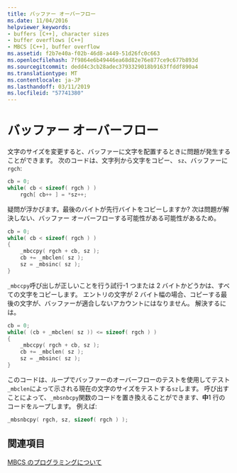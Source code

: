 ```yaml
---
title: バッファー オーバーフロー
ms.date: 11/04/2016
helpviewer_keywords:
- buffers [C++], character sizes
- buffer overflows [C++]
- MBCS [C++], buffer overflow
ms.assetid: f2b7e40a-f02b-46d8-a449-51d26fc0c663
ms.openlocfilehash: 7f9864e6b49446ea68d82e76e877ce9c677b893d
ms.sourcegitcommit: dedd4c3cb28adec3793329018b9163ffddf890a4
ms.translationtype: MT
ms.contentlocale: ja-JP
ms.lasthandoff: 03/11/2019
ms.locfileid: "57741380"
---
```

# <a name="buffer-overflow"></a>バッファー オーバーフロー

文字のサイズを変更すると、バッファーに文字を配置するときに問題が発生することができます。 次のコードは、文字列から文字をコピー、 `sz`、バッファーに`rgch`:

```cpp
cb = 0;
while( cb < sizeof( rgch ) )
    rgch[ cb++ ] = *sz++;
```

疑問が浮かびます。最後のバイトが先行バイトをコピーしますか? 次は問題が解決しない、バッファー オーバーフローする可能性がある可能性があるため。

```cpp
cb = 0;
while( cb < sizeof( rgch ) )
{
    _mbccpy( rgch + cb, sz );
    cb += _mbclen( sz );
    sz = _mbsinc( sz );
}
```

`_mbccpy`呼び出しが正しいことを行う試行-1 つまたは 2 バイトかどうかは、すべての文字をコピーします。 エントリの文字が 2 バイト幅の場合、コピーする最後の文字が、バッファーが適合しないアカウントにはなりません。 解決するには。

```cpp
cb = 0;
while( (cb + _mbclen( sz )) <= sizeof( rgch ) )
{
    _mbccpy( rgch + cb, sz );
    cb += _mbclen( sz );
    sz = _mbsinc( sz );
}
```

このコードは、ループでバッファーのオーバーフローのテストを使用してテスト`_mbclen`によって示される現在の文字のサイズをテストする`sz`します。 呼び出すことによって、`_mbsnbcpy`関数のコードを置き換えることができます、**中**1 行のコードをループします。 例えば:

```cpp
_mbsnbcpy( rgch, sz, sizeof( rgch ) );
```

## <a name="see-also"></a>関連項目

[MBCS のプログラミングについて](../text/mbcs-programming-tips.md)
